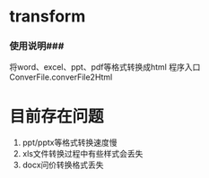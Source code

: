 # transform
### 使用说明###
将word、excel、ppt、pdf等格式转换成html
程序入口ConverFile.converFile2Html

# 目前存在问题
1. ppt/pptx等格式转换速度慢
2. xls文件转换过程中有些样式会丢失
3. docx问价转换格式丢失